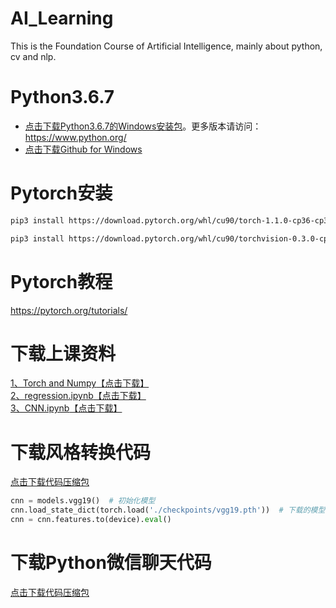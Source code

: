 # AI_Learning
This is the Foundation Course of Artificial Intelligence, mainly about python, cv and nlp.

# Python3.6.7
- [点击下载Python3.6.7的Windows安装包](https://www.python.org/ftp/python/3.6.7/python-3.6.7-amd64.exe)。更多版本请访问：https://www.python.org/
- [点击下载Github for Windows](https://desktop.github.com/)


# Pytorch安装

```bash
pip3 install https://download.pytorch.org/whl/cu90/torch-1.1.0-cp36-cp36m-win_amd64.whl
```    

```bash
pip3 install https://download.pytorch.org/whl/cu90/torchvision-0.3.0-cp36-cp36m-win_amd64.whl
```

# Pytorch教程
https://pytorch.org/tutorials/    

# 下载上课资料

[1、Torch and Numpy](https://github.com/scutcyr/AI_Learning/blob/master/learn_pytorch/1_torch_numpy.ipynb)[【点击下载】](https://raw.githubusercontent.com/scutcyr/AI_Learning/master/learn_pytorch/1_torch_numpy.ipynb)     
[2、regression.ipynb](https://github.com/scutcyr/AI_Learning/blob/master/learn_pytorch/2_regression.ipynb)[【点击下载】](https://raw.githubusercontent.com/scutcyr/AI_Learning/master/learn_pytorch/2_regression.ipynb)    
[3、CNN.ipynb](https://github.com/scutcyr/AI_Learning/blob/master/learn_pytorch/3_CNN.ipynb)[【点击下载】](https://raw.githubusercontent.com/scutcyr/AI_Learning/master/learn_pytorch/3_CNN.ipynb)

# 下载风格转换代码
[点击下载代码压缩包](https://github.com/scutcyr/AI_Learning/raw/master/style_transform/style_transform.rar)

```python
cnn = models.vgg19()  # 初始化模型
cnn.load_state_dict(torch.load('./checkpoints/vgg19.pth'))  # 下载的模型保存的位置
cnn = cnn.features.to(device).eval()
```
# 下载Python微信聊天代码
[点击下载代码压缩包](https://github.com/scutcyr/AI_Learning/raw/master/python-login-wechat/python-login-wechat.rar)
